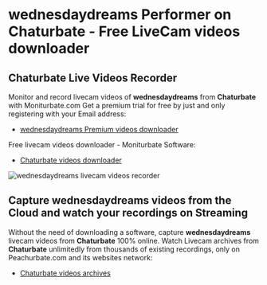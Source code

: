 # wednesdaydreams Performer on Chaturbate - Free LiveCam videos downloader

## Chaturbate Live Videos Recorder

Monitor and record livecam videos of **wednesdaydreams** from **Chaturbate** with Moniturbate.com
Get a premium trial for free by just and only registering with your Email address:
* [wednesdaydreams Premium videos downloader](https://moniturbate.com/request-demo-licence-key.html)

Free livecam videos downloader - Moniturbate Software:
* [Chaturbate videos downloader](https://moniturbate.com/moniturbate-download-software.html)

![wednesdaydreams livecam videos recorder](https://peachurnet.com/templates/moniturbate-software.png)


## Capture wednesdaydreams videos from the Cloud and watch your recordings on Streaming

Without the need of downloading a software, capture **wednesdaydreams** livecam videos from **Chaturbate** 100% online.
Watch Livecam archives from **Chaturbate** unlimitedly from thousands of existing recordings, only on Peachurbate.com and its websites network:
* [Chaturbate videos archives](https://peachurnet.com/)